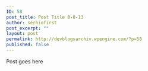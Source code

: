 ```yaml
---
ID: 58
post_title: Post Title 8-8-13
author: serhiofirst
post_excerpt: ""
layout: post
permalink: http://devblogsarchiv.wpengine.com/?p=58
published: false
---
```

Post goes here